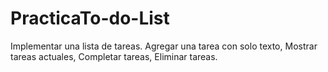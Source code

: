 # PracticaTo-do-List
Implementar una lista de tareas. Agregar una tarea con solo texto, Mostrar tareas actuales, Completar tareas, Eliminar tareas.
